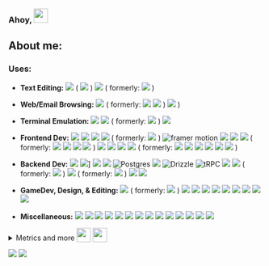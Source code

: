 <!-- Animated 3D Emojis are from Microsoft Fluent Emoji Library: https://github.com/microsoft/fluentui-emoji (MIT License)-->
### Ahoy, <img src="https://user-images.githubusercontent.com/91392083/191121141-db352496-27e2-46d6-923c-6bee904bdb8b.png" valign="center" width=28 height=28>

## About me:

### Uses:

- **Text Editing:**
![](https://img.shields.io/badge/Neovim-57A143?logo=neovim&logoColor=white)
( ![](https://img.shields.io/badge/LazyVim-2E7DE9?logo=lazyvim&logoColor=white) )
![](https://img.shields.io/badge/Logseq-85C8C8?logo=logseq&logoColor=white) 
( formerly: [![](https://img.shields.io/badge/Visual_Studio_Code-0078D4?logo=visual%20studio%20code&logoColor=white)](https://code.visualstudio.com) )

- **Web/Email Browsing:**
![](https://img.shields.io/badge/Zen-black?logo=zenbrowser&logoColor=white) (
formerly: ![](https://img.shields.io/badge/Firefox-FF7139?logo=firefoxbrowser&logoColor=white)
![](https://img.shields.io/badge/Chrome-4285F4?logo=googlechrome&logoColor=white) )
![](https://img.shields.io/badge/Thunderbird-0A84FF?logo=thunderbird&logoColor=white) )

- **Terminal Emulation:**
![](https://img.shields.io/badge/Wezterm-4E49EE?logo=wezterm&logoColor=white) 
![](https://img.shields.io/badge/GNU%20Bash-4EAA25?logo=GNU%20Bash&logoColor=white)
( formerly: ![](https://img.shields.io/badge/windows%20terminal-4D4D4D?logo=windows%20terminal&logoColor=white) )
![](https://img.shields.io/badge/Termius-000000?logo=termius&logoColor=white) 

- **Frontend Dev:**
![](https://img.shields.io/badge/NextJS-000000?logo=next.js&logoColor=FFFFFF)
![](https://img.shields.io/badge/React-20232A?logo=react&logoColor=61DAFB)
![](https://img.shields.io/badge/Tailwind_CSS-06B6D4?logo=tailwindcss&logoColor=ffffff)
![](https://img.shields.io/badge/shadcn-000000?logo=shadcn/ui&logoColor=ffffff)
( formerly: ![](https://img.shields.io/badge/MUI-007FFF?logo=mui&logoColor=ffffff) )
![framer motion](https://img.shields.io/badge/Framer_Motion-0055FF?logo=framer&logoColor=ffffff)
![](https://img.shields.io/badge/Svelte-FF3E00?logo=svelte&logoColor=white)
![](https://img.shields.io/badge/Nuxt-00DC82?logo=nuxt&logoColor=white)
![](https://img.shields.io/badge/Vue-4FC08D?logo=vue.js&logoColor=white)
( formerly: 
![](https://img.shields.io/badge/HTML5-E34F26?logo=html5&logoColor=white)
![](https://img.shields.io/badge/CSS3-1572B6?logo=css3&logoColor=white)
![](https://img.shields.io/badge/JS-F7DF1E?logo=javascript&logoColor=white)
![](https://img.shields.io/badge/jQuery-0769AD?logo=jquery&logoColor=white) )
![](https://img.shields.io/badge/Flutter-20232A?logo=react&logoColor=61DAFB) 
![](https://img.shields.io/badge/Material_Design-757575?&logo=materialdesign&logoColor=white)
![](https://img.shields.io/badge/React_Native-20232A?logo=react&logoColor=61DAFB)
![](https://img.shields.io/badge/Expo-000000?logo=expo&logoColor=ffffff)
( formerly: ![](https://img.shields.io/badge/Capacitor-119EFF?logo=capaitor&logoColor=white)
![](https://img.shields.io/badge/Ionic-3880FF?logo=ionic&logoColor=white)
![](https://img.shields.io/badge/SAP_Build_Apps-0FAAFF?logo=sap&logoColor=white)
![](https://img.shields.io/badge/Kodular-673ab7) 
![](https://img.shields.io/badge/Thunkable-ef5048) 
![](https://img.shields.io/badge/App_Inventor-a4cf46) 
)

- **Backend Dev:**
[![](https://img.shields.io/badge/Node.js-339933?logo=nodedotjs&logoColor=white)](https://nodejs.org/en/)
![](https://img.shields.io/badge/Deno-70FFAF?logo=deno&logoColor=white)]
![](https://img.shields.io/badge/Express.js-000000?logo=express&logoColor=white)
![](https://img.shields.io/badge/Hono-E36002?logo=hono&logoColor=white)
![Postgres](https://img.shields.io/badge/Postgres-%23316192.svg?logo=postgresql&logoColor=white)
![](https://img.shields.io/badge/Lucia_Auth-5F57FF?logo=lucia&logoColor=white)
![Drizzle](https://img.shields.io/badge/Drizzle-C5F74F?logo=drizzle&logoColor=000)
![tRPC](https://img.shields.io/badge/tRPC-2596BE?logo=trpc&logoColor=ffffff)
![](https://img.shields.io/badge/MongoDB-4EA94B?logo=mongodb&logoColor=white)
![](https://img.shields.io/badge/Supabase-181818?logo=supabase&logoColor=white)
( formerly: ![](https://img.shields.io/badge/firebase-ffca28?logo=firebase&logoColor=black) )
![](https://img.shields.io/badge/Bruno-F4AA41?logo=Bruno&logoColor=white)
( formerly: ![](https://img.shields.io/badge/Postman-FF6C37?logo=Postman&logoColor=white) )
![](https://img.shields.io/badge/Netlify-%23000000.svg?logo=netlify&logoColor=#00C7B7)
![](https://img.shields.io/badge/Vercel-000000?logo=vercel&logoColor=white)

- **GameDev, Design, & Editing:** 
[![](https://img.shields.io/badge/Godot-478CBF?logo=godot%20engine&logoColor=white)](https://godotengine.org)
( formerly: ![](https://img.shields.io/badge/Scratch-4D97FF?logo=scratch&logoColor=white) )
[![](https://img.shields.io/badge/blender-%23F5792A.svg?logo=blender&logoColor=white)](https://blender.org)
![](https://img.shields.io/badge/Audacity-0000CC?logo=audacity&logoColor=white)
[![](https://img.shields.io/badge/Aseprite-efefef?logo=aseprite&logoColor=black)](https://aseprite.org)
[![](https://img.shields.io/badge/blender-%23F5792A.svg?logo=blender&logoColor=white)](https://blender.org)
![](https://img.shields.io/badge/Audacity-0000CC?logo=audacity&logoColor=white)
![](https://img.shields.io/badge/affinity-%231B72BE.svg?logo=affinity-designer&logoColor=white)
![](https://img.shields.io/badge/Figma-F24E1E?logo=figma&logoColor=white)
![](https://img.shields.io/badge/Paint.NET-F24E1E?logo=figma&logoColor=white)
![](https://img.shields.io/badge/FireAlpaca-F24E1E?logo=figma&logoColor=white)

- **Miscellaneous:**
[![](https://img.shields.io/badge/Python-ffd43b?logo=python&logoColor=black)](https://python.org)
[![](https://img.shields.io/badge/R-276dc3?logo=r&logoColor=white)](https://www.r-project.org/)
[![](https://img.shields.io/badge/GitHub_Actions-2088FF?logo=github-actions&logoColor=white)](https://github.com/features/actions)
![](https://img.shields.io/badge/Windows-0078D6?logo=windows&logoColor=white)
![](https://img.shields.io/badge/Linux-FCC624?logo=linux&logoColor=black)
![](https://img.shields.io/badge/Ubuntu-E95420?logo=ubuntu&logoColor=white)
![](https://img.shields.io/badge/Android-3DDC84?&logo=android&logoColor=white)
![](https://img.shields.io/badge/Raspberry%20Pi-A22846?logo=Raspberry%20Pi&logoColor=white)
![](https://img.shields.io/badge/Firefox_Browser-FF7139?logo=firefoxbrowser&logoColor=white)
![](https://img.shields.io/badge/Google_Chrome-4285F4?logo=googlechrome&logoColor=white)
[![](https://img.shields.io/badge/npm-CB3837?logo=npm&logoColor=white)](https://www.npmjs.com/)
![](https://img.shields.io/badge/pnpm-F69220?logo=pnpm&logoColor=white)
[![](https://img.shields.io/badge/Visual_Studio_Code-0078D4?logo=visual%20studio%20code&logoColor=white)](https://code.visualstudio.com)
![](https://img.shields.io/badge/Neovim-57A143?logo=neovim&logoColor=white)

<!--[![](https://img.shields.io/badge/Hugo-EA4C89?logo=hugo&logoColor=white)](https://gohugo.io)-->



<details>
  <summary>Metrics and more <img src="https://user-images.githubusercontent.com/91392083/191124936-9068589d-7edf-41d2-91a7-521adaa96c52.png" valign="bottom" width=28 height=28>
 <img src="https://user-images.githubusercontent.com/91392083/191125082-c44dc00c-110c-4d20-84c9-556dff7d9f6d.png" valign="bottom" height=28 width=28>
</summary>

[![GitHub metrics](https://raw.githubusercontent.com/joshpinto6/joshpinto6/main/github-metrics.svg)](https://github.com/joshpinto6?tab=achievements)

</details>

<img src="https://wakatime.com/share/@7482ea9d-3085-4e9b-95ad-1ca78a14d948/8e3545b3-f8f4-4da4-ba9b-79dd56a52cd4.svg"></img>
<img src="https://wakatime.com/share/@7482ea9d-3085-4e9b-95ad-1ca78a14d948/3c277052-a395-40e1-98df-d8a1431a65c2.svg"></img>
